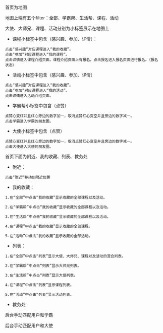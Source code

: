 首页为地图

地图上端有五个filter：全部、学霸帮、生活帮、课程、活动

大使、大师兄、课程、活动分别为小标签展示在地图上

* 课程小标签中包含（感兴趣、参加、详情）：

```
点击“感兴趣“对应课程进入“我的收藏”。
点击“参加”对应课程进入“我的课程”。
点击详情进入课程介绍页面。课程介绍页面上有报名。点击报名进入报名页面进行报名。（报名状态）
```

* 活动小标签中包含（感兴趣、参加、详情）

```
点击“感兴趣”对应课程进入“我的收藏”。
点击“参加”对应课程进入“我的活动”。
点击详情进入活动介绍页面。
```

* 学霸帮小标签中包含（点赞）

```
点赞心变红并且红心旁边的数字加一，取消点赞红心变空并且旁边的数字减一。
点击学霸进入学霸的朋友圈。
```

* 大使小标签中包含（点赞）

```
点赞心变红并且红心旁边的数字加一，取消点赞红心变空并且旁边的数字减一。
点击大使进入大使的朋友圈。
```

首页下面为附近、我的收藏、列表、教务处

* 附近：

```
点击“附近”移动到附近位置
```

* 我的收藏：

```
1.在“全部”中点击“我的收藏”显示收藏的全部课程以及活动。

2.在“学霸帮”中点击“我的收藏”显示收藏的全部课程以及活动。

3.在“生活帮”中点击“我的收藏”显示收藏的全部课程以及活动。

4.在“课程”中点击“我的收藏”显示收藏的全部课程。

5.在“活动”中点击“我的收藏”显示收藏的全部活动。
```

* 列表：

```
1.在“全部”中点击“列表”显示大使、大师兄、课程以及活动的混合列表。

2.在“学霸帮”中点击“列表”显示大师兄列表。

3.在“生活帮”中点击“列表”显示大使列表。

4.在“课程”中点击“列表”显示课程列表。

5.在“活动”中点击“列表”显示活动列表。
```

* 教务处



后台手动匹配用户和学霸

后台手动匹配用户和大使

